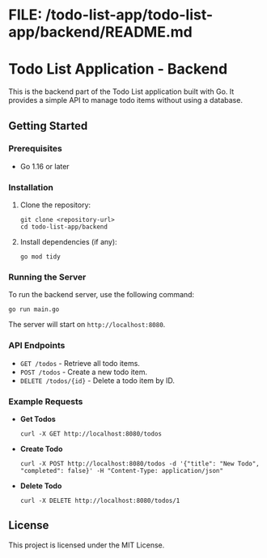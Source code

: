 # FILE: /todo-list-app/todo-list-app/backend/README.md

# Todo List Application - Backend

This is the backend part of the Todo List application built with Go. It provides a simple API to manage todo items without using a database.

## Getting Started

### Prerequisites

- Go 1.16 or later

### Installation

1. Clone the repository:
   ```
   git clone <repository-url>
   cd todo-list-app/backend
   ```

2. Install dependencies (if any):
   ```
   go mod tidy
   ```

### Running the Server

To run the backend server, use the following command:

```
go run main.go
```

The server will start on `http://localhost:8080`.

### API Endpoints

- `GET /todos` - Retrieve all todo items.
- `POST /todos` - Create a new todo item.
- `DELETE /todos/{id}` - Delete a todo item by ID.

### Example Requests

- **Get Todos**
  ```
  curl -X GET http://localhost:8080/todos
  ```

- **Create Todo**
  ```
  curl -X POST http://localhost:8080/todos -d '{"title": "New Todo", "completed": false}' -H "Content-Type: application/json"
  ```

- **Delete Todo**
  ```
  curl -X DELETE http://localhost:8080/todos/1
  ```

## License

This project is licensed under the MIT License.